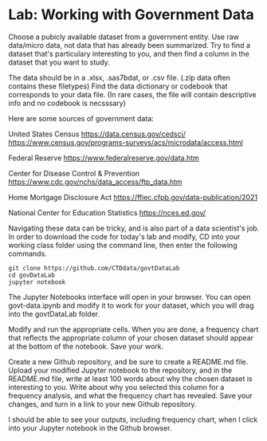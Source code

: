 <h1>Lab: Working with Government Data</h1>

Choose a pubicly available dataset from a government entity. Use raw data/micro data, not data that has already been summarized.
Try to find a dataset  that's particulary interesting to you, and then find a column in the dataset that you want to study. 

The data should be in a .xlsx, .sas7bdat, or .csv file. (.zip data often contains these filetypes)
Find the data dictionary or codebook that corresponds to your data file. (In rare cases, the file will contain descriptive info and no codebook is necsssary)

Here are some sources of government data:

United States Census
https://data.census.gov/cedsci/
https://www.census.gov/programs-surveys/acs/microdata/access.html

Federal Reserve
https://www.federalreserve.gov/data.htm

Center for Disease Control & Prevention
https://www.cdc.gov/nchs/data_access/ftp_data.htm

Home Mortgage Disclosure Act
https://ffiec.cfpb.gov/data-publication/2021

National Center for Education Statistics
https://nces.ed.gov/


Navigating these data can be tricky, and is also part of a data scientist's job.
In order to download the code for today's lab and modify, CD into your working class folder using the command line, then enter the following commands. 

```
git clone https://github.com/CTDdata/govtDataLab
cd govDataLab
jupyter notebook
```

The Jupyter Notebooks interface will open in your browser. You can open govt-data.ipynb and modify it to work for your dataset, which you will drag into the govtDataLab folder.

Modify and run the appropriate cells. When you are done, a frequency chart that reflects the appropriate column of your chosen dataset should appear at the bottom of the notebook. Save your work.

Create a new Github repository, and be sure to create a README.md file. Upload your modified Jupyter notebook to the repository, and in the README.md file, write at least 100 words about why the chosen dataset is interesting to you. Write about why you selected this column for a frequency analysis, and what the frequency chart has revealed. Save your changes, and turn in a link to your new Github repository. 

I should be able to see your outputs, including frequency chart, when I click into your Jupyter notebook in the Github browser. 



